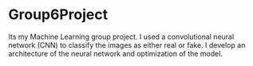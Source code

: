 # Group6Project
Its my Machine Learning group project. I used a convolutional neural network (CNN) to classify the images as either real or fake. I develop an architecture of the neural network and optimization of the model. 
